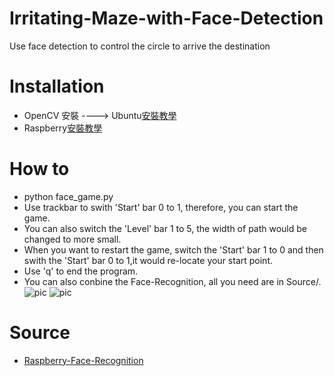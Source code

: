 # Irritating-Maze-with-Face-Detection
Use face detection to control the circle to arrive the destination
# Installation
- OpenCV 安裝 ----> Ubuntu[安裝教學](https://www.pyimagesearch.com/2016/10/24/ubuntu-16-04-how-to-install-opencv/)  
- Raspberry[安裝教學](https://paper.dropbox.com/doc/Raspi-install-opencv-IHaVgymS9tRgfhnCaCSGv)
# How to
- python face_game.py
- Use trackbar to swith 'Start' bar 0 to 1, therefore, you can start the game.
- You can also switch the 'Level' bar 1 to 5, the width of path would be changed to more small.
- When you want to restart the game, switch the 'Start' bar 1 to 0 and then swith the 'Start' bar 0 to 1,it would re-locate your start point.
- Use 'q' to end the program.
- You can also conbine the Face-Recognition, all you need are in Source/.
![pic](http://ms15.voip.edu.tw/~nicole/photo1.png)
![pic](http://ms15.voip.edu.tw/~nicole/photo2.jpg)
# Source
- [Raspberry-Face-Recognition](https://github.com/trieutuanvnu/Raspberry-Face-Recognition)
